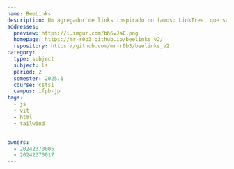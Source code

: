 ```yaml
---
name: BeeLinks
description: Um agregador de links inspirado no famoso LinkTree, que surgiu da ideia de ser custo-benefício, um concorrente em moeda local.
addresses:
  preview: https://i.imgur.com/bh6vJaE.png
  homepage: https://mr-r0b3.github.io/beelinks_v2/
  repository: https://github.com/mr-r0b3/beelinks_v2
category:
  type: subject
  subject: ls
  period: 2
  semester: 2025.1
  course: cstsi
  campus: ifpb-jp
tags:
  - js
  - vit
  - html
  - tailwind


owners:
  - 20242370005
  - 20242370017
---
```

